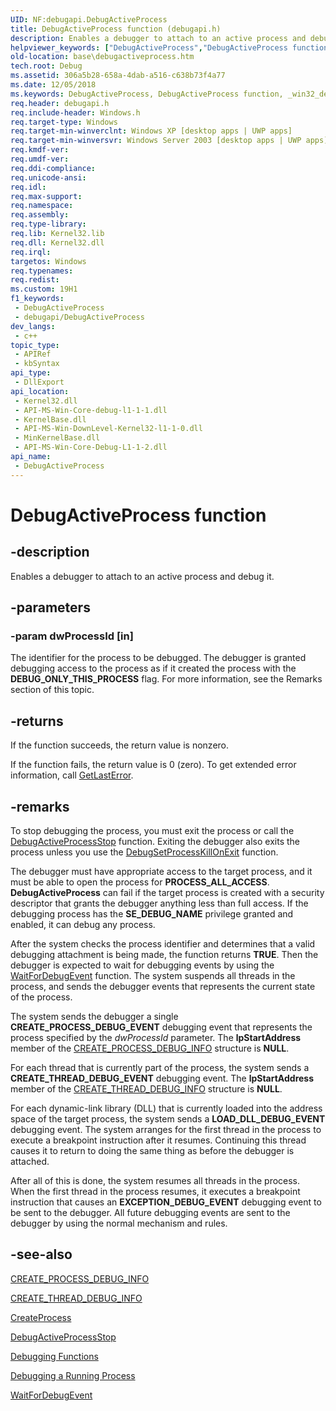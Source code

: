 ```yaml
---
UID: NF:debugapi.DebugActiveProcess
title: DebugActiveProcess function (debugapi.h)
description: Enables a debugger to attach to an active process and debug it.
helpviewer_keywords: ["DebugActiveProcess","DebugActiveProcess function","_win32_debugactiveprocess","base.debugactiveprocess","debugapi/DebugActiveProcess"]
old-location: base\debugactiveprocess.htm
tech.root: Debug
ms.assetid: 306a5b28-658a-4dab-a516-c638b73f4a77
ms.date: 12/05/2018
ms.keywords: DebugActiveProcess, DebugActiveProcess function, _win32_debugactiveprocess, base.debugactiveprocess, debugapi/DebugActiveProcess
req.header: debugapi.h
req.include-header: Windows.h
req.target-type: Windows
req.target-min-winverclnt: Windows XP [desktop apps | UWP apps]
req.target-min-winversvr: Windows Server 2003 [desktop apps | UWP apps]
req.kmdf-ver: 
req.umdf-ver: 
req.ddi-compliance: 
req.unicode-ansi: 
req.idl: 
req.max-support: 
req.namespace: 
req.assembly: 
req.type-library: 
req.lib: Kernel32.lib
req.dll: Kernel32.dll
req.irql: 
targetos: Windows
req.typenames: 
req.redist: 
ms.custom: 19H1
f1_keywords:
 - DebugActiveProcess
 - debugapi/DebugActiveProcess
dev_langs:
 - c++
topic_type:
 - APIRef
 - kbSyntax
api_type:
 - DllExport
api_location:
 - Kernel32.dll
 - API-MS-Win-Core-debug-l1-1-1.dll
 - KernelBase.dll
 - API-MS-Win-DownLevel-Kernel32-l1-1-0.dll
 - MinKernelBase.dll
 - API-MS-Win-Core-Debug-L1-1-2.dll
api_name:
 - DebugActiveProcess
---
```


# DebugActiveProcess function


## -description

Enables a debugger to attach to an active process and debug it.

## -parameters

### -param dwProcessId [in]

The identifier for the process to be debugged. The debugger is granted debugging access to the process as 
      if it created the process with the <b>DEBUG_ONLY_THIS_PROCESS</b> flag. For more information, 
      see the Remarks section of this topic.

## -returns

If the function succeeds, the return value is nonzero.

If the function fails, the return value is 0 (zero). To get extended error information, call 
       <a href="/windows/desktop/api/errhandlingapi/nf-errhandlingapi-getlasterror">GetLastError</a>.

## -remarks

To stop debugging the process, you must exit the process or call the 
    <a href="/windows/desktop/api/debugapi/nf-debugapi-debugactiveprocessstop">DebugActiveProcessStop</a> function. Exiting the 
    debugger also exits the process unless you use the 
    <a href="/windows/desktop/api/winbase/nf-winbase-debugsetprocesskillonexit">DebugSetProcessKillOnExit</a> function.

The debugger must have appropriate access to the target process, and it must be able to open the process for 
    <b>PROCESS_ALL_ACCESS</b>. 
    <b>DebugActiveProcess</b> can fail if the target process 
    is created with a security descriptor that grants the debugger anything less than full access. If the debugging 
    process has the <b>SE_DEBUG_NAME</b> privilege granted and enabled, it can debug any 
    process.

After the system checks the process identifier and determines that a valid debugging attachment is being made, 
    the function returns <b>TRUE</b>. Then the debugger is expected to wait for debugging events by 
    using the <a href="/windows/desktop/api/debugapi/nf-debugapi-waitfordebugevent">WaitForDebugEvent</a> function. The system 
    suspends all threads in the process, and sends the debugger events that represents the current state of the 
    process.

The system sends the debugger a single <b>CREATE_PROCESS_DEBUG_EVENT</b> debugging event 
    that represents the process specified by the <i>dwProcessId</i> parameter. The 
    <b>lpStartAddress</b> member of the 
    <a href="/windows/desktop/api/minwinbase/ns-minwinbase-create_process_debug_info">CREATE_PROCESS_DEBUG_INFO</a> structure is 
    <b>NULL</b>.

For each thread that is currently part of the process, the system sends a 
    <b>CREATE_THREAD_DEBUG_EVENT</b> debugging event. The <b>lpStartAddress</b> 
    member of the <a href="/windows/desktop/api/minwinbase/ns-minwinbase-create_thread_debug_info">CREATE_THREAD_DEBUG_INFO</a> 
    structure is <b>NULL</b>.

For each dynamic-link library (DLL) that is currently loaded into the address space of the target process, the 
    system sends a <b>LOAD_DLL_DEBUG_EVENT</b> debugging event. The system arranges for the first 
    thread in the process to execute a breakpoint instruction after it resumes. Continuing this thread causes it to 
    return to doing the same thing as before the debugger is attached.

After all of this is done, the system resumes all threads in the process. When the first thread in the process 
    resumes, it executes a breakpoint instruction that causes an <b>EXCEPTION_DEBUG_EVENT</b> 
    debugging event to be sent to the debugger. All future debugging events are sent to the debugger by using the 
    normal mechanism and rules.

## -see-also

<a href="/windows/desktop/api/minwinbase/ns-minwinbase-create_process_debug_info">CREATE_PROCESS_DEBUG_INFO</a>



<a href="/windows/desktop/api/minwinbase/ns-minwinbase-create_thread_debug_info">CREATE_THREAD_DEBUG_INFO</a>



<a href="/windows/desktop/api/processthreadsapi/nf-processthreadsapi-createprocessa">CreateProcess</a>



<a href="/windows/desktop/api/debugapi/nf-debugapi-debugactiveprocessstop">DebugActiveProcessStop</a>



<a href="/windows/desktop/Debug/debugging-functions">Debugging Functions</a>



<a href="/windows/desktop/Debug/debugging-a-running-process">Debugging a Running Process</a>



<a href="/windows/desktop/api/debugapi/nf-debugapi-waitfordebugevent">WaitForDebugEvent</a>